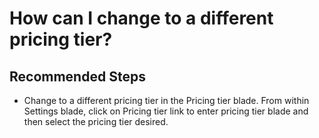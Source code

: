 <properties
	pageTitle="How can I change to a different pricing tier?"
	description="How can I change to a different pricing tier?"
	service="microsoft.cognitiveservices"
	resource="accounts"
	authors="kasparks"
	ms.author="kasparks"
	displayOrder="6"
	selfHelpType="resource"
	supportTopicIds=""
	resourceTags=""
	productPesIds=""
	cloudEnvironments="MoonCake"
	articleId="cognitiveservices-howcanichangetoadifferentpricingtier-mooncake"
/>

# How can I change to a different pricing tier?

## **Recommended Steps**

* Change to a different pricing tier in the Pricing tier blade. From within Settings blade, click on Pricing tier link to enter pricing tier blade and then select the pricing tier desired.

